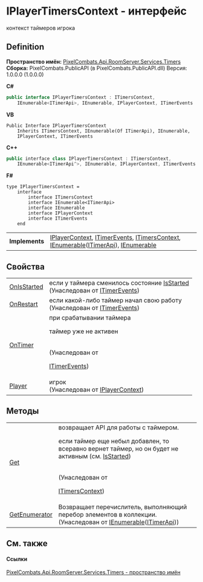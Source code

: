 # IPlayerTimersContext - интерфейс


контекст таймеров игрока



## Definition
**Пространство имён:** <a href="371274c7-7cea-bcb1-e32d-9fb1e088bb07">PixelCombats.Api.RoomServer.Services.Timers</a>  
**Сборка:** PixelCombats.PublicAPI (в PixelCombats.PublicAPI.dll) Версия: 1.0.0.0 (1.0.0.0)

**C#**
``` C#
public interface IPlayerTimersContext : ITimersContext, 
	IEnumerable<ITimerApi>, IEnumerable, IPlayerContext, ITimerEvents
```
**VB**
``` VB
Public Interface IPlayerTimersContext
	Inherits ITimersContext, IEnumerable(Of ITimerApi), IEnumerable, 
	IPlayerContext, ITimerEvents
```
**C++**
``` C++
public interface class IPlayerTimersContext : ITimersContext, 
	IEnumerable<ITimerApi^>, IEnumerable, IPlayerContext, ITimerEvents
```
**F#**
``` F#
type IPlayerTimersContext = 
    interface
        interface ITimersContext
        interface IEnumerable<ITimerApi>
        interface IEnumerable
        interface IPlayerContext
        interface ITimerEvents
    end
```

<table><tr><td><strong>Implements</strong></td><td><a href="a8c6f3fa-ac3b-6342-34e8-bdd1baed6b28">IPlayerContext</a>, <a href="1635cb9f-5c42-8ecc-f923-1a1fe365b666">ITimerEvents</a>, <a href="8cea6a1a-16fa-fd79-f94b-d3b6f80dea48">ITimersContext</a>, <a href="https://learn.microsoft.com/dotnet/api/system.collections.generic.ienumerable-1" target="_blank" rel="noopener noreferrer">IEnumerable</a>(<a href="04f31ee0-1099-1958-764e-858007901ce7">ITimerApi</a>), <a href="https://learn.microsoft.com/dotnet/api/system.collections.ienumerable" target="_blank" rel="noopener noreferrer">IEnumerable</a></td></tr>
</table>



## Свойства
<table>
<tr>
<td><a href="7e785dfc-309f-e70a-c764-f3d7330bde56">OnIsStarted</a></td>
<td>если у таймера сменилось состояние <a href="0083c643-d2ac-f07c-66d2-1fb6a6df7945">IsStarted</a><br />(Унаследован от <a href="1635cb9f-5c42-8ecc-f923-1a1fe365b666">ITimerEvents</a>)</td></tr>
<tr>
<td><a href="d0ce8063-ba7e-dc3d-df13-1875ab4b0a3c">OnRestart</a></td>
<td>если какой-либо таймер начал свою работу<br />(Унаследован от <a href="1635cb9f-5c42-8ecc-f923-1a1fe365b666">ITimerEvents</a>)</td></tr>
<tr>
<td><a href="1bc8678d-fb27-b0ff-9086-d8a483df3744">OnTimer</a></td>
<td>при срабатывании таймера <p>таймер уже не активен</p><br />(Унаследован от <a href="1635cb9f-5c42-8ecc-f923-1a1fe365b666">

ITimerEvents</a>)</td></tr>
<tr>
<td><a href="6abdfe86-6da1-4e24-75f1-1be16ffbb7c6">Player</a></td>
<td>игрок<br />(Унаследован от <a href="a8c6f3fa-ac3b-6342-34e8-bdd1baed6b28">IPlayerContext</a>)</td></tr>
</table>

## Методы
<table>
<tr>
<td><a href="f1c9c639-5aa4-33eb-68c3-18303fec89f1">Get</a></td>
<td>возвращает API для работы с таймером. <p>если таймер еще небыл добавлен, то всеравно вернет таймер, но он будет не активным (см. <a href="0083c643-d2ac-f07c-66d2-1fb6a6df7945">IsStarted</a>)</p><br />(Унаследован от <a href="8cea6a1a-16fa-fd79-f94b-d3b6f80dea48">

ITimersContext</a>)</td></tr>
<tr>
<td><a href="https://learn.microsoft.com/dotnet/api/system.collections.generic.ienumerable-1.getenumerator#system-collections-generic-ienumerable-1-getenumerator" target="_blank" rel="noopener noreferrer">GetEnumerator</a></td>
<td>Возвращает перечислитель, выполняющий перебор элементов в коллекции.<br />(Унаследован от <a href="https://learn.microsoft.com/dotnet/api/system.collections.generic.ienumerable-1" target="_blank" rel="noopener noreferrer">IEnumerable</a>(<a href="04f31ee0-1099-1958-764e-858007901ce7">ITimerApi</a>))</td></tr>
</table>

## См. также


#### Ссылки
<a href="371274c7-7cea-bcb1-e32d-9fb1e088bb07">PixelCombats.Api.RoomServer.Services.Timers - пространство имён</a>  
